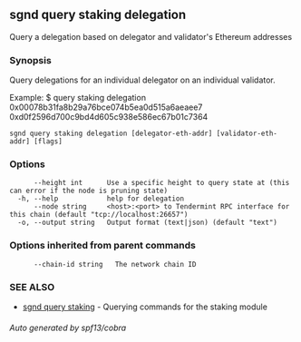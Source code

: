 ## sgnd query staking delegation

Query a delegation based on delegator and validator's Ethereum addresses

### Synopsis

Query delegations for an individual delegator on an individual validator.

Example:
$ <appd> query staking delegation 0x00078b31fa8b29a76bce074b5ea0d515a6aeaee7 0xd0f2596d700c9bd4d605c938e586ec67b01c7364

```
sgnd query staking delegation [delegator-eth-addr] [validator-eth-addr] [flags]
```

### Options

```
      --height int      Use a specific height to query state at (this can error if the node is pruning state)
  -h, --help            help for delegation
      --node string     <host>:<port> to Tendermint RPC interface for this chain (default "tcp://localhost:26657")
  -o, --output string   Output format (text|json) (default "text")
```

### Options inherited from parent commands

```
      --chain-id string   The network chain ID
```

### SEE ALSO

* [sgnd query staking](sgnd_query_staking.md)	 - Querying commands for the staking module

###### Auto generated by spf13/cobra
